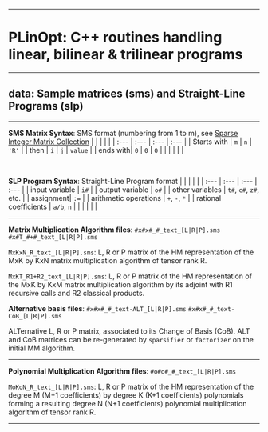 --------------------------------------------------------------------------------
# PLinOpt: C++ routines handling linear, bilinear & trilinear programs
--------------------------------------------------------------------------------

## data: Sample matrices (sms) and Straight-Line Programs (slp)
--------------------------------------------------------------------------------



**SMS Matrix Syntax**: SMS format (numbering from 1 to m), see [Sparse Integer Matrix Collection](https://hpac.imag.fr)
|  |  |  |  |
| :--- | :--- | :--- | :--- |
| Starts with | `m` | `n` | `'R'` |
| then | `i` | `j` | `value` |
| ends with| `0` | `0` | `0` |
|  |  |  |  |


<br>

**SLP Program Syntax**: Straight-Line Program format
|  |  |  |  |
| :--- | :--- | :--- | :--- |
| input variable | `i#` |
| output variable | `o#` |
| other variables | `t#`, `c#`, `z#`, etc. |
| assignment| `:=` |
| arithmetic operations | `+`, `-`, `*` |
| rational coefficients | `a/b`, `n` |
|  |  |  |  |


--------------------------------------------------------------------------------
**Matrix Multiplication Algorithm files**: `#x#x#_#_text_[L|R|P].sms` `#x#T_#+#_text_[L|R|P].sms`

`MxKxN_R_text_[L|R|P].sms`: L, R or P matrix of the HM representation of the MxK by KxN  matrix multiplication algorithm of tensor rank R.

`MxKT_R1+R2_text_[L|R|P].sms`: L, R or P matrix of the HM representation of the MxK by KxM  matrix multiplication algorithm by its adjoint with R1 recursive calls and R2 classical products.

**Alternative basis files**: `#x#x#_#_text-ALT_[L|R|P].sms` `#x#x#_#_text-CoB_[L|R|P].sms`

ALTernative L, R or P matrix, associated to its Change of Basis (CoB).
ALT and CoB matrices can be re-generated by `sparsifier` or `factorizer` on the initial MM algorithm.


--------------------------------------------------------------------------------
**Polynomial Multiplication Algorithm files**: `#o#o#_#_text_[L|R|P].sms`

`MoKoN_R_text_[L|R|P].sms`: L, R or P matrix of the HM representation of the degree M (M+1 coefficients) by degree K (K+1 coefficients) polynomials forming a resulting degree N (N+1 coefficients) polynomial multiplication algorithm of tensor rank R.


--------------------------------------------------------------------------------
